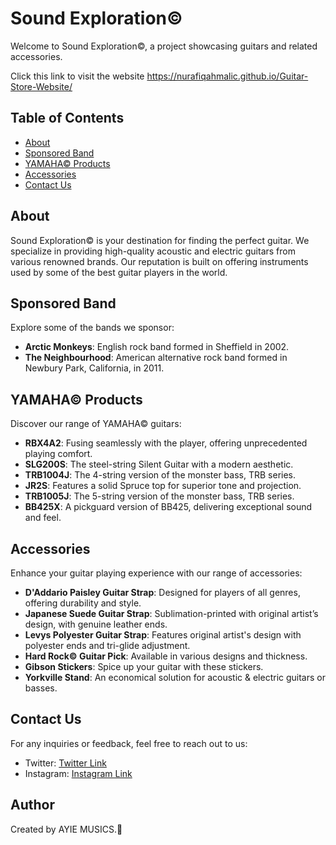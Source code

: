# Sound Exploration©

Welcome to Sound Exploration©, a project showcasing guitars and related accessories.

Click this link to visit the website https://nurafiqahmalic.github.io/Guitar-Store-Website/ 
## Table of Contents

- [About](#about)
- [Sponsored Band](#band)
- [YAMAHA© Products](#yamaha)
- [Accessories](#accessories)
- [Contact Us](#contact)

## About

Sound Exploration© is your destination for finding the perfect guitar. We specialize in providing high-quality acoustic and electric guitars from various renowned brands. Our reputation is built on offering instruments used by some of the best guitar players in the world.

## Sponsored Band

Explore some of the bands we sponsor:

- **Arctic Monkeys**: English rock band formed in Sheffield in 2002.
- **The Neighbourhood**: American alternative rock band formed in Newbury Park, California, in 2011.

## YAMAHA© Products

Discover our range of YAMAHA© guitars:

- **RBX4A2**: Fusing seamlessly with the player, offering unprecedented playing comfort.
- **SLG200S**: The steel-string Silent Guitar with a modern aesthetic.
- **TRB1004J**: The 4-string version of the monster bass, TRB series.
- **JR2S**: Features a solid Spruce top for superior tone and projection.
- **TRB1005J**: The 5-string version of the monster bass, TRB series.
- **BB425X**: A pickguard version of BB425, delivering exceptional sound and feel.

## Accessories

Enhance your guitar playing experience with our range of accessories:

- **D'Addario Paisley Guitar Strap**: Designed for players of all genres, offering durability and style.
- **Japanese Suede Guitar Strap**: Sublimation-printed with original artist’s design, with genuine leather ends.
- **Levys Polyester Guitar Strap**: Features original artist's design with polyester ends and tri-glide adjustment.
- **Hard Rock© Guitar Pick**: Available in various designs and thickness.
- **Gibson Stickers**: Spice up your guitar with these stickers.
- **Yorkville Stand**: An economical solution for acoustic & electric guitars or basses.

## Contact Us

For any inquiries or feedback, feel free to reach out to us:

- Twitter: [Twitter Link](https://twitter.com/FitrieAyie)
- Instagram: [Instagram Link](https://www.instagram.com/fitrie.ayie/)

## Author

Created by AYIE MUSICS.🎸
